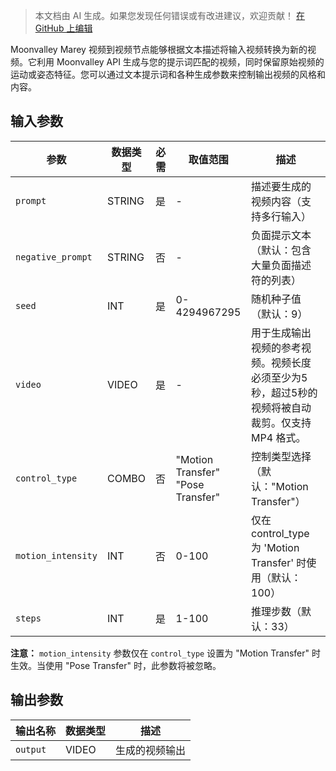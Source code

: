 > 本文档由 AI 生成。如果您发现任何错误或有改进建议，欢迎贡献！ [在 GitHub 上编辑](https://github.com/Comfy-Org/embedded-docs/blob/main/comfyui_embedded_docs/docs/MoonvalleyVideo2VideoNode/zh.md)

Moonvalley Marey 视频到视频节点能够根据文本描述将输入视频转换为新的视频。它利用 Moonvalley API 生成与您的提示词匹配的视频，同时保留原始视频的运动或姿态特征。您可以通过文本提示词和各种生成参数来控制输出视频的风格和内容。

## 输入参数

| 参数 | 数据类型 | 必需 | 取值范围 | 描述 |
|-----------|-----------|----------|-------|-------------|
| `prompt` | STRING | 是 | - | 描述要生成的视频内容（支持多行输入） |
| `negative_prompt` | STRING | 否 | - | 负面提示文本（默认：包含大量负面描述符的列表） |
| `seed` | INT | 是 | 0-4294967295 | 随机种子值（默认：9） |
| `video` | VIDEO | 是 | - | 用于生成输出视频的参考视频。视频长度必须至少为5秒，超过5秒的视频将被自动裁剪。仅支持 MP4 格式。 |
| `control_type` | COMBO | 否 | "Motion Transfer"<br>"Pose Transfer" | 控制类型选择（默认："Motion Transfer"） |
| `motion_intensity` | INT | 否 | 0-100 | 仅在 control_type 为 'Motion Transfer' 时使用（默认：100） |
| `steps` | INT | 是 | 1-100 | 推理步数（默认：33） |

**注意：** `motion_intensity` 参数仅在 `control_type` 设置为 "Motion Transfer" 时生效。当使用 "Pose Transfer" 时，此参数将被忽略。

## 输出参数

| 输出名称 | 数据类型 | 描述 |
|-------------|-----------|-------------|
| `output` | VIDEO | 生成的视频输出 |
